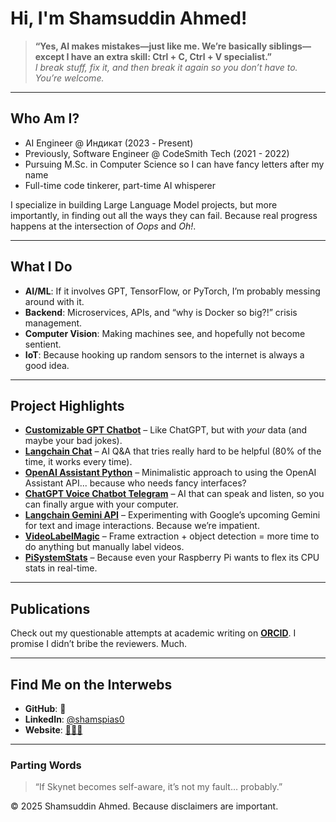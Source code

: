 # Hi, I'm Shamsuddin Ahmed! 

> **“Yes, AI makes mistakes—just like me. We’re basically siblings—except I have an extra skill: Ctrl + C, Ctrl + V specialist.”**  
> _I break stuff, fix it, and then break it again so you don’t have to. You’re welcome._

---

## Who Am I?
- AI Engineer @ Индикат (2023 - Present)  
- Previously, Software Engineer @ CodeSmith Tech (2021 - 2022)  
- Pursuing M.Sc. in Computer Science so I can have fancy letters after my name  
- Full-time code tinkerer, part-time AI whisperer

I specialize in building Large Language Model projects, but more importantly, in finding out all the ways they can fail. Because real progress happens at the intersection of *Oops* and *Oh!*.

---

## What I Do
- **AI/ML**: If it involves GPT, TensorFlow, or PyTorch, I’m probably messing around with it.
- **Backend**: Microservices, APIs, and “why is Docker so big?!” crisis management.
- **Computer Vision**: Making machines see, and hopefully not become sentient.  
- **IoT**: Because hooking up random sensors to the internet is always a good idea.

---

## Project Highlights
- [**Customizable GPT Chatbot**](https://github.com/shamspias/customizable-gpt-chatbot) – Like ChatGPT, but with *your* data (and maybe your bad jokes).
- [**Langchain Chat**](https://github.com/shamspias/langchain-chat) – AI Q&A that tries really hard to be helpful (80% of the time, it works every time).
- [**OpenAI Assistant Python**](https://github.com/shamspias/openai-assistent-python) – Minimalistic approach to using the OpenAI Assistant API... because who needs fancy interfaces?
- [**ChatGPT Voice Chatbot Telegram**](https://github.com/shamspias/chatgpt-voice-chatbot-telegram) – AI that can speak and listen, so you can finally argue with your computer.
- [**Langchain Gemini API**](https://github.com/shamspias/langchain-gemini-api) – Experimenting with Google’s upcoming Gemini for text and image interactions. Because we’re impatient.
- [**VideoLabelMagic**](https://github.com/shamspias/VideoLabelMagic) – Frame extraction + object detection = more time to do anything but manually label videos.
- [**PiSystemStats**](https://github.com/shamspias/PiSystemStats) – Because even your Raspberry Pi wants to flex its CPU stats in real-time.

---

## Publications
Check out my questionable attempts at academic writing on [**ORCID**](https://orcid.org/0009-0008-7537-9138). I promise I didn’t bribe the reviewers. Much.

---

## Find Me on the Interwebs
- **GitHub**: 👾
- **LinkedIn**: [@shamspias0](https://linkedin.com/in/shamspias0)
- **Website**: [🏄🏽‍♂️](https://shamspias.com)

---

### Parting Words
> “If Skynet becomes self-aware, it’s not my fault… probably.”  

© 2025 Shamsuddin Ahmed. Because disclaimers are important.
